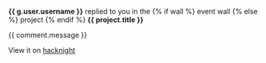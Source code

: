 **{{ g.user.username }}** replied to you in the {% if wall %} event wall {% else %} project  {% endif %} **{{ project.title }}** 

{{ comment.message }}

View it on [hacknight]({{link}})
